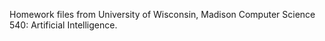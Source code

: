 Homework files from University of Wisconsin, Madison Computer Science 540: Artificial Intelligence. 
